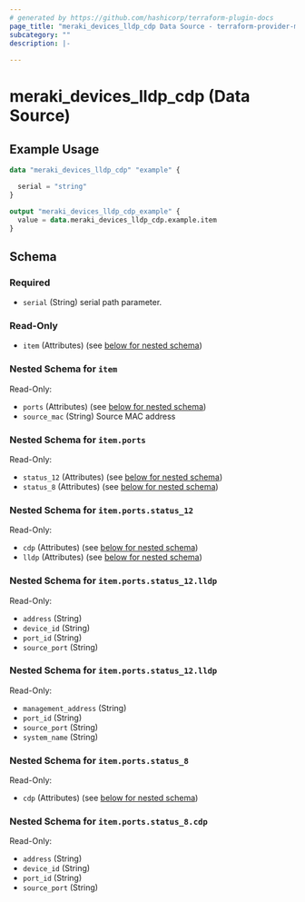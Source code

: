 ```yaml
---
# generated by https://github.com/hashicorp/terraform-plugin-docs
page_title: "meraki_devices_lldp_cdp Data Source - terraform-provider-meraki"
subcategory: ""
description: |-
  
---
```


# meraki_devices_lldp_cdp (Data Source)



## Example Usage

```terraform
data "meraki_devices_lldp_cdp" "example" {

  serial = "string"
}

output "meraki_devices_lldp_cdp_example" {
  value = data.meraki_devices_lldp_cdp.example.item
}
```

<!-- schema generated by tfplugindocs -->
## Schema

### Required

- `serial` (String) serial path parameter.

### Read-Only

- `item` (Attributes) (see [below for nested schema](#nestedatt--item))

<a id="nestedatt--item"></a>
### Nested Schema for `item`

Read-Only:

- `ports` (Attributes) (see [below for nested schema](#nestedatt--item--ports))
- `source_mac` (String) Source MAC address

<a id="nestedatt--item--ports"></a>
### Nested Schema for `item.ports`

Read-Only:

- `status_12` (Attributes) (see [below for nested schema](#nestedatt--item--ports--status_12))
- `status_8` (Attributes) (see [below for nested schema](#nestedatt--item--ports--status_8))

<a id="nestedatt--item--ports--status_12"></a>
### Nested Schema for `item.ports.status_12`

Read-Only:

- `cdp` (Attributes) (see [below for nested schema](#nestedatt--item--ports--status_12--cdp))
- `lldp` (Attributes) (see [below for nested schema](#nestedatt--item--ports--status_12--lldp))

<a id="nestedatt--item--ports--status_12--cdp"></a>
### Nested Schema for `item.ports.status_12.lldp`

Read-Only:

- `address` (String)
- `device_id` (String)
- `port_id` (String)
- `source_port` (String)


<a id="nestedatt--item--ports--status_12--lldp"></a>
### Nested Schema for `item.ports.status_12.lldp`

Read-Only:

- `management_address` (String)
- `port_id` (String)
- `source_port` (String)
- `system_name` (String)



<a id="nestedatt--item--ports--status_8"></a>
### Nested Schema for `item.ports.status_8`

Read-Only:

- `cdp` (Attributes) (see [below for nested schema](#nestedatt--item--ports--status_8--cdp))

<a id="nestedatt--item--ports--status_8--cdp"></a>
### Nested Schema for `item.ports.status_8.cdp`

Read-Only:

- `address` (String)
- `device_id` (String)
- `port_id` (String)
- `source_port` (String)
